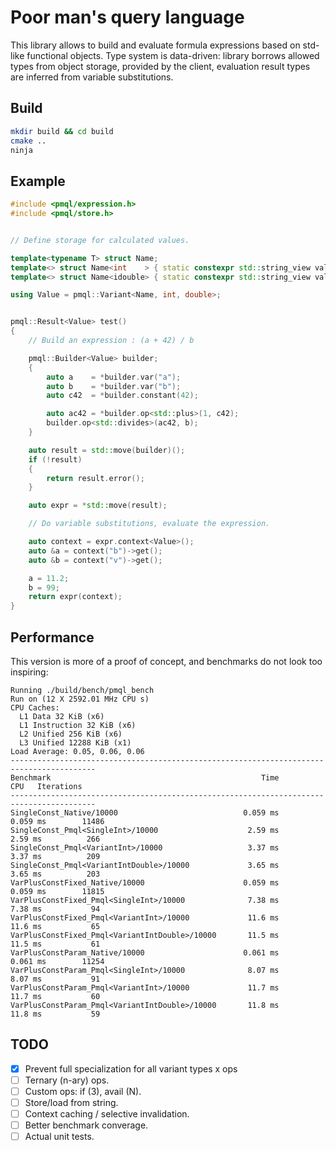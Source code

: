 # Poor man's query language

This library allows to build and evaluate formula expressions based on std-like functional objects. Type system is data-driven: library borrows allowed types from object storage, provided by the client, evaluation result types are inferred from variable substitutions.

## Build

```sh
mkdir build && cd build
cmake ..
ninja
```

## Example

```cpp
#include <pmql/expression.h>
#include <pmql/store.h>


// Define storage for calculated values.

template<typename T> struct Name;
template<> struct Name<int    > { static constexpr std::string_view value = "int"   ; };
template<> struct Name<idouble> { static constexpr std::string_view value = "double"; };

using Value = pmql::Variant<Name, int, double>;


pmql::Result<Value> test()
{
    // Build an expression : (a + 42) / b

    pmql::Builder<Value> builder;
    {
        auto a    = *builder.var("a");
        auto b    = *builder.var("b");
        auto c42  = *builder.constant(42);

        auto ac42 = *builder.op<std::plus>(1, c42);
        builder.op<std::divides>(ac42, b);
    }

    auto result = std::move(builder)();
    if (!result)
    {
        return result.error();
    }

    auto expr = *std::move(result);

    // Do variable substitutions, evaluate the expression.

    auto context = expr.context<Value>();
    auto &a = context("b")->get();
    auto &b = context("v")->get();

    a = 11.2;
    b = 99;
    return expr(context);
}
```

## Performance

This version is more of a proof of concept, and benchmarks do not look too inspiring:

```
Running ./build/bench/pmql_bench
Run on (12 X 2592.01 MHz CPU s)
CPU Caches:
  L1 Data 32 KiB (x6)
  L1 Instruction 32 KiB (x6)
  L2 Unified 256 KiB (x6)
  L3 Unified 12288 KiB (x1)
Load Average: 0.05, 0.06, 0.06
-----------------------------------------------------------------------------------------
Benchmark                                               Time             CPU   Iterations
-----------------------------------------------------------------------------------------
SingleConst_Native/10000                            0.059 ms        0.059 ms        11486
SingleConst_Pmql<SingleInt>/10000                    2.59 ms         2.59 ms          266
SingleConst_Pmql<VariantInt>/10000                   3.37 ms         3.37 ms          209
SingleConst_Pmql<VariantIntDouble>/10000             3.65 ms         3.65 ms          203
VarPlusConstFixed_Native/10000                      0.059 ms        0.059 ms        11815
VarPlusConstFixed_Pmql<SingleInt>/10000              7.38 ms         7.38 ms           94
VarPlusConstFixed_Pmql<VariantInt>/10000             11.6 ms         11.6 ms           65
VarPlusConstFixed_Pmql<VariantIntDouble>/10000       11.5 ms         11.5 ms           61
VarPlusConstParam_Native/10000                      0.061 ms        0.061 ms        11254
VarPlusConstParam_Pmql<SingleInt>/10000              8.07 ms         8.07 ms           91
VarPlusConstParam_Pmql<VariantInt>/10000             11.7 ms         11.7 ms           60
VarPlusConstParam_Pmql<VariantIntDouble>/10000       11.8 ms         11.8 ms           59
```

## TODO

- [x] Prevent full specialization for all variant types x ops
- [ ] Ternary (n-ary) ops.
- [ ] Custom ops: if (3), avail (N).
- [ ] Store/load from string.
- [ ] Context caching / selective invalidation.
- [ ] Better benchmark converage.
- [ ] Actual unit tests.

